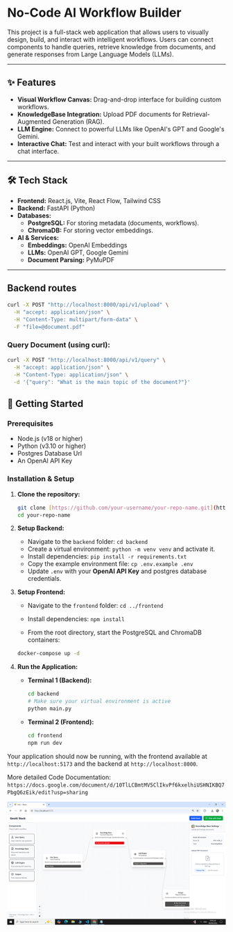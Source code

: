 # No-Code AI Workflow Builder

This project is a full-stack web application that allows users to visually design, build, and interact with intelligent workflows. Users can connect components to handle queries, retrieve knowledge from documents, and generate responses from Large Language Models (LLMs).



---

## ✨ Features

-   **Visual Workflow Canvas:** Drag-and-drop interface for building custom workflows.
-   **KnowledgeBase Integration:** Upload PDF documents for Retrieval-Augmented Generation (RAG).
-   **LLM Engine:** Connect to powerful LLMs like OpenAI's GPT and Google's Gemini.
-   **Interactive Chat:** Test and interact with your built workflows through a chat interface.

---

## 🛠️ Tech Stack

-   **Frontend:** React.js, Vite, React Flow, Tailwind CSS
-   **Backend:** FastAPI (Python)
-   **Databases:**
    -   **PostgreSQL:** For storing metadata (documents, workflows).
    -   **ChromaDB:** For storing vector embeddings.
-   **AI & Services:**
    -   **Embeddings:** OpenAI Embeddings
    -   **LLMs:** OpenAI GPT, Google Gemini
    -   **Document Parsing:** PyMuPDF

---

##  Backend routes
```bash
curl -X POST "http://localhost:8000/api/v1/upload" \
  -H "accept: application/json" \
  -H "Content-Type: multipart/form-data" \
  -F "file=@document.pdf"
```

### Query Document (using curl):
```bash
curl -X POST "http://localhost:8000/api/v1/query" \
  -H "accept: application/json" \
  -H "Content-Type: application/json" \
  -d '{"query": "What is the main topic of the document?"}'

```


## 🏁 Getting Started

### Prerequisites

-   Node.js (v18 or higher)
-   Python (v3.10 or higher)
-   Postgres Database Url
-   An OpenAI API Key

### Installation & Setup

1.  **Clone the repository:**
    ```bash
    git clone [https://github.com/your-username/your-repo-name.git](https://github.com/your-username/your-repo-name.git)
    cd your-repo-name
    ```

2.  **Setup Backend:**
    -   Navigate to the `backend` folder: `cd backend`
    -   Create a virtual environment: `python -m venv venv` and activate it.
    -   Install dependencies: `pip install -r requirements.txt`
    -   Copy the example environment file: `cp .env.example .env`
    -   Update `.env` with your **OpenAI API Key** and postgres database credentials.

3.  **Setup Frontend:**
    -   Navigate to the `frontend` folder: `cd ../frontend`
    -   Install dependencies: `npm install`

    -   From the root directory, start the PostgreSQL and ChromaDB containers:
    ```bash
    docker-compose up -d
    ```

4.  **Run the Application:**
    -   **Terminal 1 (Backend):**
        ```bash
        cd backend
        # Make sure your virtual environment is active
        python main.py
        ```
    -   **Terminal 2 (Frontend):**
        ```bash
        cd frontend
        npm run dev
        ```

Your application should now be running, with the frontend available at `http://localhost:5173` and the backend at `http://localhost:8000`.

More detailed Code Documentation: `https://docs.google.com/document/d/10TlLCBmtMV5ClIkvPf6kxelhiUSHNIKBQ7PbgQ6zEik/edit?usp=sharing`


![Screenshot of Frontend UI.](images/frontendUI.png)